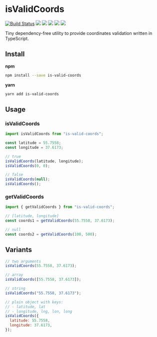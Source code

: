 # isValidCoords

[![Build Status](https://travis-ci.com/fitiskin/is-valid-coords.svg?branch=master)](https://travis-ci.com/fitiskin/is-valid-coords)
![](https://badgen.net/npm/v/is-valid-coords)
![](https://badgen.net/bundlephobia/minzip/is-valid-coords)
![](https://badgen.net/david/dep/fitiskin/is-valid-coords)
![](https://badgen.net/david/dev/fitiskin/is-valid-coords)
![](https://badgen.net/npm/types/is-valid-coords)

Tiny dependency-free utility to provide coordinates validation written in TypeScript.

## Install

**npm**

```sh
npm install --save is-valid-coords
```

**yarn**

```sh
yarn add is-valid-coords
```

## Usage

### isValidCoords

```javascript
import isValidCoords from "is-valid-coords";

const latitude = 55.7558;
const longitude = 37.6173;

// true
isValidCoords(latitude, longitude);
isValidCoords(0, 0);

// false
isValidCoords(null);
isValidCoords();
```

### getValidCoords

```javascript
import { getValidCoords } from "is-valid-coords";

// [latitude, longitude]
const coords1 = getValidCoords(55.7558, 37.6173);

// null
const coords2 = getValidCoords(100, 500);
```

## Variants

```javascript
// two arguments
isValidCoords(55.7558, 37.6173);

// array
isValidCoords([55.7558, 37.6173]);

// string
isValidCoords("55.7558, 37.6173");

// plain object with keys:
// - latitude, lat
// - longitude, lng, lon, long
isValidCoords({
  latitude: 55.7558,
  longitude: 37.6173,
});
```
